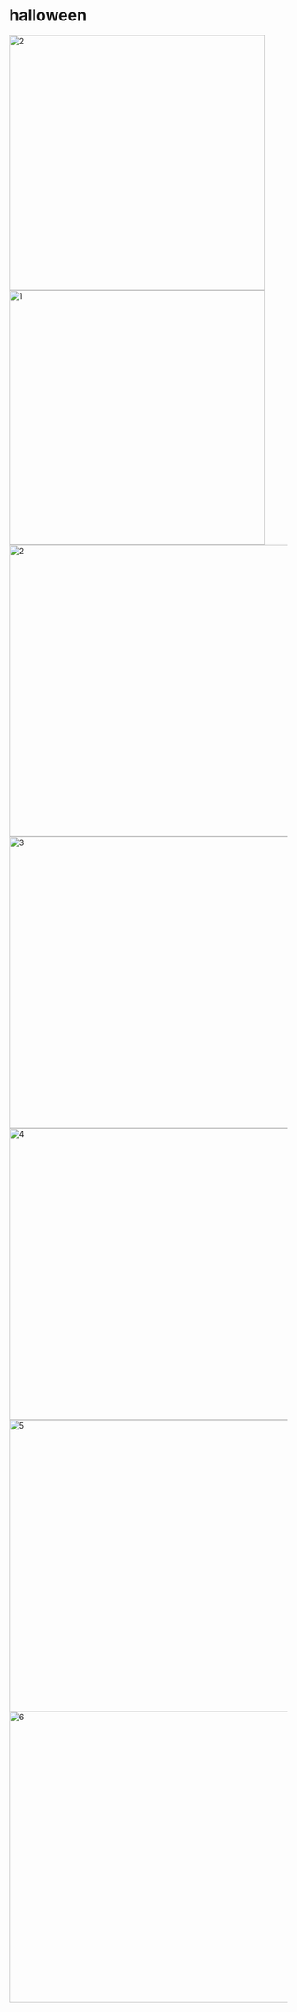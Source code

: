 # halloween
<img width="463" height="460" alt="2" src="https://github.com/user-attachments/assets/06e9fa4d-ae36-461d-8359-92dec3b28d37" />
<img width="463" height="460" alt="1" src="https://github.com/user-attachments/assets/9da7b7b9-383d-4749-bce6-a2d8dbbe4a3e" />
<img width="529" height="526" alt="2" src="https://github.com/user-attachments/assets/aefe430d-8b24-4501-9b29-d40ed182bc61" />
<img width="529" height="526" alt="3" src="https://github.com/user-attachments/assets/aafb8e14-aa5c-438a-b88e-2cde181c5746" />
<img width="529" height="526" alt="4" src="https://github.com/user-attachments/assets/e2b83c8c-46b4-4f46-969c-9d87a8e699dc" />
<img width="529" height="526" alt="5" src="https://github.com/user-attachments/assets/8d636542-5b6d-4c26-b712-37964656c024" />
<img width="529" height="526" alt="6" src="https://github.com/user-attachments/assets/6bb3d689-040e-491a-b37d-bb7d30387928" />
